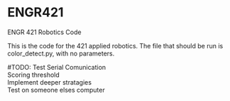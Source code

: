 ENGR421
=======

ENGR 421 Robotics Code

This is the code for the 421 applied robotics. The file that should be run is color_detect.py, with no parameters.

#TODO:
Test Serial Comunication  
Scoring threshold  
Implement deeper stratagies  
Test on someone elses computer  
